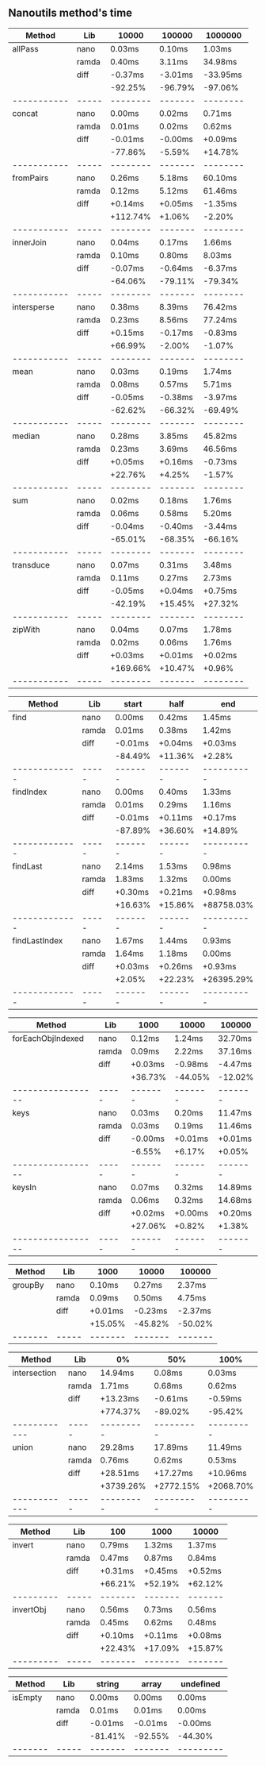 ## Nanoutils method's time
| Method      | Lib   |    10000 |  100000 |  1000000 |
| ----------- | ----- | -------- | ------- | -------- |
| allPass     | nano  |   0.03ms |  0.10ms |   1.03ms |
|             | ramda |   0.40ms |  3.11ms |  34.98ms |
|             | diff  |  -0.37ms | -3.01ms | -33.95ms |
|             |       |  -92.25% | -96.79% |  -97.06% |
| ----------- | ----- | -------- | ------- | -------- |
| concat      | nano  |   0.00ms |  0.02ms |   0.71ms |
|             | ramda |   0.01ms |  0.02ms |   0.62ms |
|             | diff  |  -0.01ms | -0.00ms |  +0.09ms |
|             |       |  -77.86% |  -5.59% |  +14.78% |
| ----------- | ----- | -------- | ------- | -------- |
| fromPairs   | nano  |   0.26ms |  5.18ms |  60.10ms |
|             | ramda |   0.12ms |  5.12ms |  61.46ms |
|             | diff  |  +0.14ms | +0.05ms |  -1.35ms |
|             |       | +112.74% |  +1.06% |   -2.20% |
| ----------- | ----- | -------- | ------- | -------- |
| innerJoin   | nano  |   0.04ms |  0.17ms |   1.66ms |
|             | ramda |   0.10ms |  0.80ms |   8.03ms |
|             | diff  |  -0.07ms | -0.64ms |  -6.37ms |
|             |       |  -64.06% | -79.11% |  -79.34% |
| ----------- | ----- | -------- | ------- | -------- |
| intersperse | nano  |   0.38ms |  8.39ms |  76.42ms |
|             | ramda |   0.23ms |  8.56ms |  77.24ms |
|             | diff  |  +0.15ms | -0.17ms |  -0.83ms |
|             |       |  +66.99% |  -2.00% |   -1.07% |
| ----------- | ----- | -------- | ------- | -------- |
| mean        | nano  |   0.03ms |  0.19ms |   1.74ms |
|             | ramda |   0.08ms |  0.57ms |   5.71ms |
|             | diff  |  -0.05ms | -0.38ms |  -3.97ms |
|             |       |  -62.62% | -66.32% |  -69.49% |
| ----------- | ----- | -------- | ------- | -------- |
| median      | nano  |   0.28ms |  3.85ms |  45.82ms |
|             | ramda |   0.23ms |  3.69ms |  46.56ms |
|             | diff  |  +0.05ms | +0.16ms |  -0.73ms |
|             |       |  +22.76% |  +4.25% |   -1.57% |
| ----------- | ----- | -------- | ------- | -------- |
| sum         | nano  |   0.02ms |  0.18ms |   1.76ms |
|             | ramda |   0.06ms |  0.58ms |   5.20ms |
|             | diff  |  -0.04ms | -0.40ms |  -3.44ms |
|             |       |  -65.01% | -68.35% |  -66.16% |
| ----------- | ----- | -------- | ------- | -------- |
| transduce   | nano  |   0.07ms |  0.31ms |   3.48ms |
|             | ramda |   0.11ms |  0.27ms |   2.73ms |
|             | diff  |  -0.05ms | +0.04ms |  +0.75ms |
|             |       |  -42.19% | +15.45% |  +27.32% |
| ----------- | ----- | -------- | ------- | -------- |
| zipWith     | nano  |   0.04ms |  0.07ms |   1.78ms |
|             | ramda |   0.02ms |  0.06ms |   1.76ms |
|             | diff  |  +0.03ms | +0.01ms |  +0.02ms |
|             |       | +169.66% | +10.47% |   +0.96% |
| ----------- | ----- | -------- | ------- | -------- |

| Method        | Lib   |   start |    half |        end |
| ------------- | ----- | ------- | ------- | ---------- |
| find          | nano  |  0.00ms |  0.42ms |     1.45ms |
|               | ramda |  0.01ms |  0.38ms |     1.42ms |
|               | diff  | -0.01ms | +0.04ms |    +0.03ms |
|               |       | -84.49% | +11.36% |     +2.28% |
| ------------- | ----- | ------- | ------- | ---------- |
| findIndex     | nano  |  0.00ms |  0.40ms |     1.33ms |
|               | ramda |  0.01ms |  0.29ms |     1.16ms |
|               | diff  | -0.01ms | +0.11ms |    +0.17ms |
|               |       | -87.89% | +36.60% |    +14.89% |
| ------------- | ----- | ------- | ------- | ---------- |
| findLast      | nano  |  2.14ms |  1.53ms |     0.98ms |
|               | ramda |  1.83ms |  1.32ms |     0.00ms |
|               | diff  | +0.30ms | +0.21ms |    +0.98ms |
|               |       | +16.63% | +15.86% | +88758.03% |
| ------------- | ----- | ------- | ------- | ---------- |
| findLastIndex | nano  |  1.67ms |  1.44ms |     0.93ms |
|               | ramda |  1.64ms |  1.18ms |     0.00ms |
|               | diff  | +0.03ms | +0.26ms |    +0.93ms |
|               |       |  +2.05% | +22.23% | +26395.29% |
| ------------- | ----- | ------- | ------- | ---------- |

| Method            | Lib   |    1000 |   10000 |  100000 |
| ----------------- | ----- | ------- | ------- | ------- |
| forEachObjIndexed | nano  |  0.12ms |  1.24ms | 32.70ms |
|                   | ramda |  0.09ms |  2.22ms | 37.16ms |
|                   | diff  | +0.03ms | -0.98ms | -4.47ms |
|                   |       | +36.73% | -44.05% | -12.02% |
| ----------------- | ----- | ------- | ------- | ------- |
| keys              | nano  |  0.03ms |  0.20ms | 11.47ms |
|                   | ramda |  0.03ms |  0.19ms | 11.46ms |
|                   | diff  | -0.00ms | +0.01ms | +0.01ms |
|                   |       |  -6.55% |  +6.17% |  +0.05% |
| ----------------- | ----- | ------- | ------- | ------- |
| keysIn            | nano  |  0.07ms |  0.32ms | 14.89ms |
|                   | ramda |  0.06ms |  0.32ms | 14.68ms |
|                   | diff  | +0.02ms | +0.00ms | +0.20ms |
|                   |       | +27.06% |  +0.82% |  +1.38% |
| ----------------- | ----- | ------- | ------- | ------- |

| Method  | Lib   |    1000 |   10000 |  100000 |
| ------- | ----- | ------- | ------- | ------- |
| groupBy | nano  |  0.10ms |  0.27ms |  2.37ms |
|         | ramda |  0.09ms |  0.50ms |  4.75ms |
|         | diff  | +0.01ms | -0.23ms | -2.37ms |
|         |       | +15.05% | -45.82% | -50.02% |
| ------- | ----- | ------- | ------- | ------- |

| Method       | Lib   |        0% |       50% |      100% |
| ------------ | ----- | --------- | --------- | --------- |
| intersection | nano  |   14.94ms |    0.08ms |    0.03ms |
|              | ramda |    1.71ms |    0.68ms |    0.62ms |
|              | diff  |  +13.23ms |   -0.61ms |   -0.59ms |
|              |       |  +774.37% |   -89.02% |   -95.42% |
| ------------ | ----- | --------- | --------- | --------- |
| union        | nano  |   29.28ms |   17.89ms |   11.49ms |
|              | ramda |    0.76ms |    0.62ms |    0.53ms |
|              | diff  |  +28.51ms |  +17.27ms |  +10.96ms |
|              |       | +3739.26% | +2772.15% | +2068.70% |
| ------------ | ----- | --------- | --------- | --------- |

| Method    | Lib   |     100 |    1000 |   10000 |
| --------- | ----- | ------- | ------- | ------- |
| invert    | nano  |  0.79ms |  1.32ms |  1.37ms |
|           | ramda |  0.47ms |  0.87ms |  0.84ms |
|           | diff  | +0.31ms | +0.45ms | +0.52ms |
|           |       | +66.21% | +52.19% | +62.12% |
| --------- | ----- | ------- | ------- | ------- |
| invertObj | nano  |  0.56ms |  0.73ms |  0.56ms |
|           | ramda |  0.45ms |  0.62ms |  0.48ms |
|           | diff  | +0.10ms | +0.11ms | +0.08ms |
|           |       | +22.43% | +17.09% | +15.87% |
| --------- | ----- | ------- | ------- | ------- |

| Method  | Lib   |  string |   array | undefined |
| ------- | ----- | ------- | ------- | --------- |
| isEmpty | nano  |  0.00ms |  0.00ms |    0.00ms |
|         | ramda |  0.01ms |  0.01ms |    0.00ms |
|         | diff  | -0.01ms | -0.01ms |   -0.00ms |
|         |       | -81.41% | -92.55% |   -44.30% |
| ------- | ----- | ------- | ------- | --------- |

